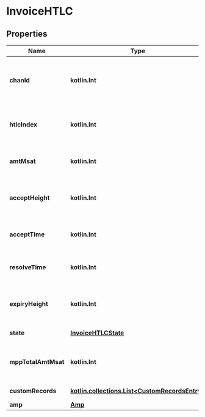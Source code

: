 
# InvoiceHTLC

## Properties
Name | Type | Description | Notes
------------ | ------------- | ------------- | -------------
**chanId** | **kotlin.Int** | The channel ID over which the HTLC was received. | 
**htlcIndex** | **kotlin.Int** | The index of the HTLC on the channel. | 
**amtMsat** | **kotlin.Int** | The amount of the HTLC in msat. | 
**acceptHeight** | **kotlin.Int** | The block height at which this HTLC was accepted. | 
**acceptTime** | **kotlin.Int** | The time at which this HTLC was accepted. | 
**resolveTime** | **kotlin.Int** | The time at which this HTLC was resolved. | 
**expiryHeight** | **kotlin.Int** | The block height at which this HTLC expires. | 
**state** | [**InvoiceHTLCState**](InvoiceHTLCState.md) | The state of the HTLC. | 
**mppTotalAmtMsat** | **kotlin.Int** | The total amount of the mpp payment in msat. | 
**customRecords** | [**kotlin.collections.List&lt;CustomRecordsEntry&gt;**](CustomRecordsEntry.md) | Custom tlv records. |  [optional]
**amp** | [**Amp**](Amp.md) |  |  [optional]



